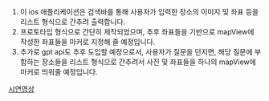 1. 이 ios 애플리케이션은 검색바를 통해 사용자가 입력한 장소의 이미지 및 좌표 등을 리스트 형식으로 간추려 출력합니다.  
2. 프로토타입 형식으로 간단히 제작되었으며, 추후 좌표들을 기반으로 mapView에 작성한 좌표들을 마커로 지정해 줄 예정입니다.  
3. 추가로 gpt api도 추후 도입할 예정으로서, 사용자가 질문을 던지면, 해당 질문에 부합하는 장소들을 리스트 형식으로 간추려서 사진 및 좌표들을 하나의 mapView에 마커로 띄워줄 예정입니다.  
  
[시연영상](https://www.youtube.com/watch?v=beyU4R7H9k0)
